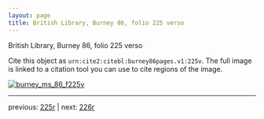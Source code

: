 ```yaml
---
layout: page
title: British Library, Burney 86, folio 225 verso
---
```


British Library, Burney 86, folio 225 verso

Cite this object as `urn:cite2:citebl:burney86pages.v1:225v`.  The full image is linked to a citation tool you can use to cite regions of the image.

[![burney_ms_86_f225v](http://www.homermultitext.org/iipsrv?IIIF=/project/homer/pyramidal/deepzoom/citebl/burney86imgs/v1/burney_ms_86_f225v.tif/full/800,/0/default.jpg)](http://www.homermultitext.org/ict2/?urn=urn:cite2:citebl:burney86imgs.v1:burney_ms_86_f225v) 

---

previous:  [225r](../225r/) | next: [226r](../226r/)